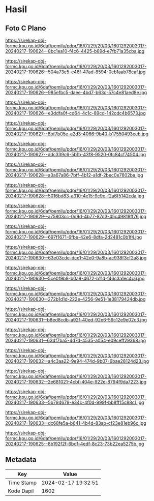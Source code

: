 # Hasil

## Foto C Plano

https://sirekap-obj-formc.kpu.go.id/6daf/pemilu/pdpr/16/01/29/20/03/1601292003017-20240217-190624--8bc1ea10-f4c6-4425-b89d-e7fb71a35cba.jpg

https://sirekap-obj-formc.kpu.go.id/6daf/pemilu/pdpr/16/01/29/20/03/1601292003017-20240217-190626--504a73e5-e46f-47ad-8594-0eb1aab78caf.jpg

https://sirekap-obj-formc.kpu.go.id/6daf/pemilu/pdpr/16/01/29/20/03/1601292003017-20240217-190626--985efbc5-daee-4bd7-b63c-57c4e81aed8e.jpg

https://sirekap-obj-formc.kpu.go.id/6daf/pemilu/pdpr/16/01/29/20/03/1601292003017-20240217-190626--e3ddfa0f-cd64-4c1c-89cd-142cdc4b6573.jpg

https://sirekap-obj-formc.kpu.go.id/6daf/pemilu/pdpr/16/01/29/20/03/1601292003017-20240217-190627--8bf7b05e-a2d3-4066-9b40-b17550493eeb.jpg

https://sirekap-obj-formc.kpu.go.id/6daf/pemilu/pdpr/16/01/29/20/03/1601292003017-20240217-190627--ddc339c6-5b1b-43f8-9520-0fc84cf74504.jpg

https://sirekap-obj-formc.kpu.go.id/6daf/pemilu/pdpr/16/01/29/20/03/1601292003017-20240217-190628--a3a67a86-7bff-4b12-a1df-2bec0e7602ba.jpg

https://sirekap-obj-formc.kpu.go.id/6daf/pemilu/pdpr/16/01/29/20/03/1601292003017-20240217-190628--5016bd83-a310-4e15-9c9c-f2a6f5142cda.jpg

https://sirekap-obj-formc.kpu.go.id/6daf/pemilu/pdpr/16/01/29/20/03/1601292003017-20240217-190629--a75803cc-0d9d-4b77-87d3-45c49819ff76.jpg

https://sirekap-obj-formc.kpu.go.id/6daf/pemilu/pdpr/16/01/29/20/03/1601292003017-20240217-190629--697f1671-6fbe-42e6-8dfa-2d2481c0b1f4.jpg

https://sirekap-obj-formc.kpu.go.id/6daf/pemilu/pdpr/16/01/29/20/03/1601292003017-20240217-190630--63e03cde-dce1-42e0-9a8b-ac938f3cf2a8.jpg

https://sirekap-obj-formc.kpu.go.id/6daf/pemilu/pdpr/16/01/29/20/03/1601292003017-20240217-190630--5ce0f9b8-b0a9-4672-b11d-f46c3a1ec4c6.jpg

https://sirekap-obj-formc.kpu.go.id/6daf/pemilu/pdpr/16/01/29/20/03/1601292003017-20240217-190630--272b1d1d-222e-4256-9e51-1e38179424db.jpg

https://sirekap-obj-formc.kpu.go.id/6daf/pemilu/pdpr/16/01/29/20/03/1601292003017-20240217-190631--b8ed8cdb-a92f-40ed-92e6-59c12e9e02c3.jpg

https://sirekap-obj-formc.kpu.go.id/6daf/pemilu/pdpr/16/01/29/20/03/1601292003017-20240217-190631--634f7ba5-4d7d-4535-a054-e09ceff29368.jpg

https://sirekap-obj-formc.kpu.go.id/6daf/pemilu/pdpr/16/01/29/20/03/1601292003017-20240217-190632--a4c3aa22-9e94-474d-9b07-6bae28124d23.jpg

https://sirekap-obj-formc.kpu.go.id/6daf/pemilu/pdpr/16/01/29/20/03/1601292003017-20240217-190632--2e681021-4cbf-404e-922e-8794f9da7223.jpg

https://sirekap-obj-formc.kpu.go.id/6daf/pemilu/pdpr/16/01/29/20/03/1601292003017-20240217-190633--5b794679-e34c-4f0d-999f-bb8ff15c88c1.jpg

https://sirekap-obj-formc.kpu.go.id/6daf/pemilu/pdpr/16/01/29/20/03/1601292003017-20240217-190633--dc68fe5a-b641-4b4d-83ab-cf23e81eb96c.jpg

https://sirekap-obj-formc.kpu.go.id/6daf/pemilu/pdpr/16/01/29/20/03/1601292003017-20240217-190625--8b192f2f-6bdf-4edf-8c23-73b22ea5275b.jpg


## Metadata

| Key        | Value               |
| ---------- | ------------------- |
| Time Stamp | 2024-02-17 19:32:51 |
| Kode Dapil | 1602                |



